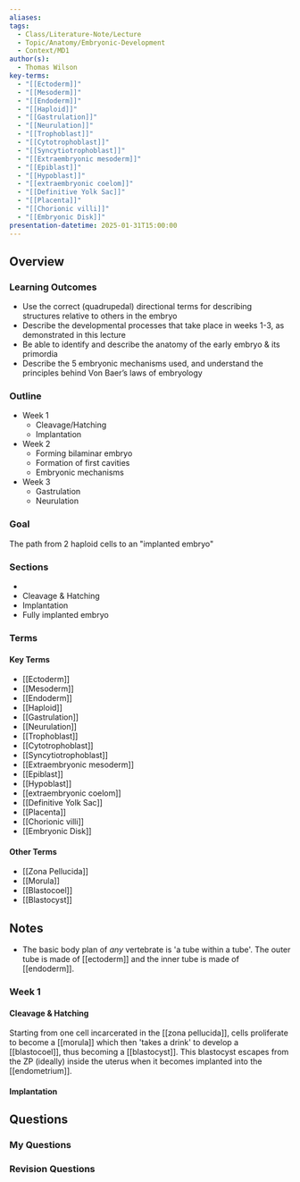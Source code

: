 ```yaml
---
aliases: 
tags:
  - Class/Literature-Note/Lecture
  - Topic/Anatomy/Embryonic-Development
  - Context/MD1
author(s):
  - Thomas Wilson
key-terms:
  - "[[Ectoderm]]"
  - "[[Mesoderm]]"
  - "[[Endoderm]]"
  - "[[Haploid]]"
  - "[[Gastrulation]]"
  - "[[Neurulation]]"
  - "[[Trophoblast]]"
  - "[[Cytotrophoblast]]"
  - "[[Syncytiotrophoblast]]"
  - "[[Extraembryonic mesoderm]]"
  - "[[Epiblast]]"
  - "[[Hypoblast]]"
  - "[[extraembryonic coelom]]"
  - "[[Definitive Yolk Sac]]"
  - "[[Placenta]]"
  - "[[Chorionic villi]]"
  - "[[Embryonic Disk]]"
presentation-datetime: 2025-01-31T15:00:00
---
```


## Overview
### Learning Outcomes
- Use the correct (quadrupedal) directional terms for describing structures relative to others in the embryo
- Describe the developmental processes that take place in weeks 1-3, as demonstrated in this lecture
- Be able to identify and describe the anatomy of the early embryo & its primordia
- Describe the 5 embryonic mechanisms used, and understand the principles behind Von Baer’s laws of embryology

### Outline
- Week 1
	- Cleavage/Hatching
	- Implantation
- Week 2
	- Forming bilaminar embryo
	- Formation of first cavities
	- Embryonic mechanisms
- Week 3
	- Gastrulation
	- Neurulation
### Goal
The path from 2 haploid cells to an "implanted embryo"

### Sections
- 
- Cleavage & Hatching
- Implantation
- Fully implanted embryo
### Terms
#### Key Terms
- [[Ectoderm]]                
- [[Mesoderm]]                
- [[Endoderm]]                
- [[Haploid]]                 
- [[Gastrulation]]            
- [[Neurulation]]             
- [[Trophoblast]]             
- [[Cytotrophoblast]]         
- [[Syncytiotrophoblast]]     
- [[Extraembryonic mesoderm]] 
- [[Epiblast]]                
- [[Hypoblast]]               
- [[extraembryonic coelom]]   
- [[Definitive Yolk Sac]]     
- [[Placenta]]                
- [[Chorionic villi]]         
- [[Embryonic Disk]]          

#### Other Terms
- [[Zona Pellucida]]
- [[Morula]]
- [[Blastocoel]]
- [[Blastocyst]]


## Notes
- The basic body plan of *any* vertebrate is 'a tube within a tube'. The outer tube is made of [[ectoderm]] and the inner tube is made of [[endoderm]].

### Week  1
#### Cleavage & Hatching
Starting from one cell incarcerated in the [[zona pellucida]], cells proliferate to become a [[morula]] which then 'takes a drink' to develop a [[blastocoel]], thus becoming a [[blastocyst]]. This blastocyst escapes from the ZP (ideally) inside the uterus when it becomes implanted into the [[endometrium]].

#### Implantation



## Questions

### My Questions
### Revision Questions